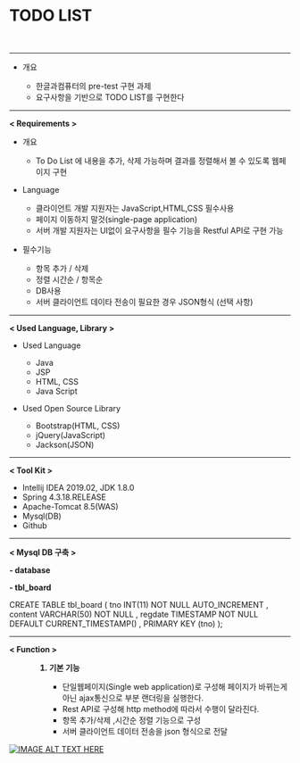 # TODO LIST
<br>
<hr>
<ul>
  <li>개요</li>
    <ul>
      <li>한글과컴퓨터의 pre-test 구현 과제</li>
      <li>요구사항을 기반으로 TODO LIST를 구현한다</li>
    </ul>
</ul>
<hr>

<b>< Requirements ></b>

<ul>
  <li>개요</li>
    <ul>
      <li>To Do List 에 내용을 추가, 삭제 가능하며 결과를 정렬해서 볼 수 있도록 웹페이지 구현</li>
  </ul>
</ul>

<ul>
  <li>Language</li>
    <ul>
      <li>클라이언트 개발 지원자는 JavaScript,HTML,CSS 필수사용 </li>
      <li>페이지 이동하지 말것(single-page application)</li>
      <li>서버 개발 지원자는 UI없이 요구사항을 필수 기능을 Restful API로 구현 가능</li>
    </ul>
</ul>

<ul>
  <li>필수기능</li>
    <ul>
      <li>항목 추가 / 삭제 </li>
      <li>정렬 시간순 / 항목순</li>
      <li>DB사용</li>
      <li>서버 클라이언트 데이타 전송이 필요한 경우 JSON형식 (선택 사항)</li>
    </ul>
</ul>

<hr>


<b>< Used Language, Library ></b>

<ul>
  <li>Used Language</li>
    <ul>
      <li>Java</li>
      <li>JSP</li>
      <li>HTML, CSS</li>
      <li>Java Script</li>
    </ul>
</ul>
<ul>
  <li>Used Open Source Library</li>
    <ul>
      <li>Bootstrap(HTML, CSS)</li>
      <li>jQuery(JavaScript)</li>
      <li>Jackson(JSON)</li>
    </ul>
</ul>

<hr>

<b>< Tool Kit ></b>

<ul>
    <li>Intellij IDEA 2019.02, JDK 1.8.0</li>
    <li>Spring 4.3.18.RELEASE</li>
    <li>Apache-Tomcat 8.5(WAS)</li>
    <li>Mysql(DB)</li>
    <li>Github</li>
</ul>

<hr>

<b>< Mysql DB 구축 ></b>

<p><b> - database</b><p>

<p><b> - tbl_board</b><p>

CREATE TABLE tbl_board (
   tno INT(11) NOT NULL AUTO_INCREMENT
 , content VARCHAR(50) NOT NULL
 , regdate TIMESTAMP NOT NULL DEFAULT CURRENT_TIMESTAMP()
 , PRIMARY KEY (tno) 
 );
<hr>


<b>< Function ></b>

<ol>
  <ul>
    <ol>
      <b><li>기본 기능</li></b>
        <ul>
          <li>
            단일웹페이지(Single web application)로 구성해 페이지가 바뀌는게 아닌 ajax통신으로 부분 랜더링을 실행한다.
          </li>
          <li>Rest API로 구성해 http method에 따라서 수행이 달라진다.</li>
          <li>항목 추가/삭제 ,시간순 정렬 기능으로 구성</li>
          <li>서버 클라이언트 데이터 전송을 json 형식으로 전달</li>
        </ul>
    </ol>   
  </ul>
</ol>

[![IMAGE ALT TEXT HERE](https://img.youtube.com/vi/uYFI19fpgtU/0.jpg)](https://www.youtube.com/watch?v=uYFI19fpgtU)

